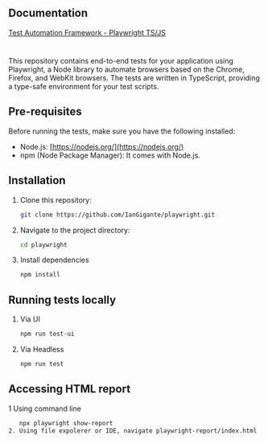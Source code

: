 
## Documentation

[Test Automation Framework - Playwright TS/JS](https://playwright.dev/docs/intro)
#

This repository contains end-to-end tests for your application using Playwright, a Node library to automate browsers based on the Chrome, Firefox, and WebKit browsers. The tests are written in TypeScript, providing a type-safe environment for your test scripts.

## Pre-requisites

Before running the tests, make sure you have the following installed:

- Node.js: [https://nodejs.org/](https://nodejs.org/)
- npm (Node Package Manager): It comes with Node.js.

## Installation

1. Clone this repository:

   ```bash
   git clone https://github.com/IanGigante/playwright.git

2. Navigate to the project directory:
   ```bash
   cd playwright
   
3. Install dependencies
   ```bash
   npm install

## Running tests locally
1. Via UI
   ```bash
   npm run test-ui
2. Via Headless
    ```bash
   npm run test


## Accessing HTML report
1 Using command line
```bash
   npx playwright show-report
2. Using file expolerer or IDE, navigate playwright-report/index.html

